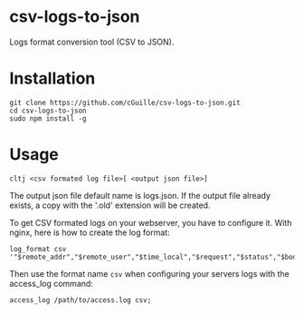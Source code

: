 csv-logs-to-json
================

Logs format conversion tool (CSV to JSON).

Installation
============

    git clone https://github.com/cGuille/csv-logs-to-json.git
    cd csv-logs-to-json
    sudo npm install -g

Usage
=====
`cltj <csv formated log file>[ <output json file>]`

The output json file default name is logs.json. If the output file already exists, a copy with the '.old' extension will be created.

To get CSV formated logs on your webserver, you have to configure it. With nginx, here is how to create the log format:

    log_format csv '"$remote_addr","$remote_user","$time_local","$request","$status","$body_bytes_sent","$http_referer","$http_user_agent"';
    
Then use the format name `csv` when configuring your servers logs with the access_log command:

    access_log /path/to/access.log csv;
